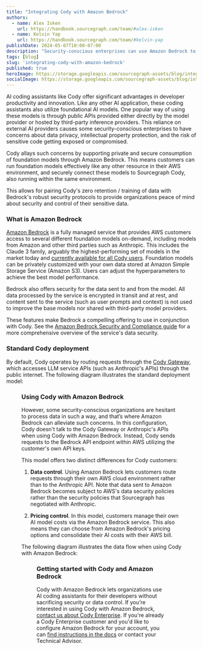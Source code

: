 ```yaml
---
title: "Integrating Cody with Amazon Bedrock"
authors:
  - name: Alex Isken
    url: https://handbook.sourcegraph.com/team/#alex-isken
  - name: Kelvin Yap
    url: https://handbook.sourcegraph.com/team/#kelvin-yap
publishDate: 2024-05-07T10:00-07:00
description: "Security-conscious enterprises can use Amazon Bedrock to provide the LLM backend for Cody."
tags: [blog]
slug: 'integrating-cody-with-amazon-bedrock'
published: true
heroImage: https://storage.googleapis.com/sourcegraph-assets/blog/integrating-cody-with-amazon-bedrock/amazon-bedrock-hero.png
socialImage: https://storage.googleapis.com/sourcegraph-assets/blog/integrating-cody-with-amazon-bedrock/amazon-bedrock-hero.png
---
```


AI coding assistants like Cody offer significant advantages in developer productivity and innovation. Like any other AI application, these coding assistants also utilize foundational AI models. One popular way of using these models is through public APIs provided either directly by the model provider or hosted by third-party inference providers. This reliance on external AI providers causes some security-conscious enterprises to have concerns about data privacy, intellectual property protection, and the risk of sensitive code getting exposed or compromised.

Cody allays such concerns by supporting private and secure consumption of foundation models through Amazon Bedrock. This means customers can run foundation models effectively like any other resource in their AWS environment, and securely connect these models to Sourcegraph Cody, also running within the same environment.

This allows for pairing Cody's zero retention / training of data with Bedrock's robust security protocols to provide organizations peace of mind about security and control of their sensitive data.

### What is Amazon Bedrock

[Amazon Bedrock](https://aws.amazon.com/bedrock/) is a fully managed service that provides AWS customers access to several different foundation models on-demand, including models from Amazon and other third parties such as Anthropic. This includes the Claude 3 family, arguably the highest-performing set of models in the market today and [currently available for all Cody users](https://sourcegraph.com/blog/claude-3-now-available-in-cody). Foundation models can be privately customized with your own data stored at Amazon Simple Storage Service (Amazon S3). Users can adjust the hyperparameters to achieve the best model performance.

Bedrock also offers security for the data sent to and from the model. All data processed by the service is encrypted in transit and at rest, and content sent to the service (such as user prompts and context) is not used to improve the base models nor shared with third-party model providers.

These features make Bedrock a compelling offering to use in conjunction with Cody. See the [Amazon Bedrock Security and Compliance guide](https://aws.amazon.com/bedrock/security-compliance/) for a more comprehensive overview of the service's data security.

### Standard Cody deployment

By default, Cody operates by routing requests through the [Cody Gateway](https://docs.sourcegraph.com/cody/explanations/cody_gateway), which accesses LLM service APIs (such as Anthropic's APIs) through the public internet. The following diagram illustrates the standard deployment model:

<Figure
    src="https://storage.googleapis.com/sourcegraph-assets/blog/integrating-cody-with-amazon-bedrock/enterprise-architecture-cloud-v2.png"
    alt="A diagram showing how Cody talks to the Anthropic API."
/>

### Using Cody with Amazon Bedrock

However, some security-conscious organizations are hesitant to process data in such a way, and that’s where Amazon Bedrock can alleviate such concerns. In this configuration, Cody doesn't talk to the Cody Gateway or Anthropic's APIs when using Cody with Amazon Bedrock. Instead, Cody sends requests to the Bedrock API endpoint within AWS utilizing the customer's own API keys.

This model offers two distinct differences for Cody customers:

1.  **Data control**. Using Amazon Bedrock lets customers route requests through their own AWS cloud environment rather than to the Anthropic API. Note that data sent to Amazon Bedrock becomes subject to AWS's data security policies rather than the security policies that Sourcegraph has negotiated with Anthropic.

2.  **Pricing control**. In this model, customers manage their own AI model costs via the Amazon Bedrock service. This also means they can choose from Amazon Bedrock's pricing options and consolidate their AI costs with their AWS bill.

The following diagram illustrates the data flow when using Cody with Amazon Bedrock:

<Figure
    src="https://storage.googleapis.com/sourcegraph-assets/blog/integrating-cody-with-amazon-bedrock/enterprise-architecture-aws-v0.png"
    alt="A diagram showing the dataflow with Anthropic when using Cody with AWS Bedrock."
/>

### Getting started with Cody and Amazon Bedrock

Cody with Amazon Bedrock lets organizations use AI coding assistants for their developers without sacrificing security or data control. If you’re interested in using Cody with Amazon Bedrock, [contact us about Cody Enterprise](https://about.sourcegraph.com/contact/request-info). If you're already a Cody Enterprise customer and you'd like to configure Amazon Bedrock for your account, you can [find instructions in the docs](https://docs.sourcegraph.com/cody/overview/enable-cody-enterprise#anthropic-claude-through-aws-bedrock) or contact your Technical Advisor.